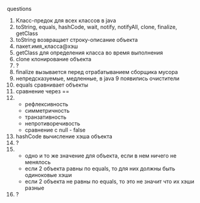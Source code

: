 

questions
1. Класс-предок для всех классов в java
2. toString, equals, hashCode, wait, notify, notifyAll, clone, finalize, getClass
3. toString возвращает строку-описание объекта
4. пакет.имя_класса@хэш
5. getClass для определения класса во время выполнения
6. clone клонирование объекта
7. ?
8. finalize вызывается перед отрабатыванием сборщика мусора
9. непредсказуемые, медленные, в java 9 появились очистители
10. equals сравнивает объекты
11. сравнение через ==
12. + рефлексивность
    + симметричность
    + транзативность
    + непротиворечивость
    + сравнение с null - false
13. hashCode вычисление хэша объекта
14. ?
15. + одно и то же значение для объекта, если в нем ничего не менялось
    + если 2 объекта равны по equals, то для них должны быть одиноковые хэши
    + если 2 объекта не равны по equals, то это не значит что их хэши разные
16. ?
